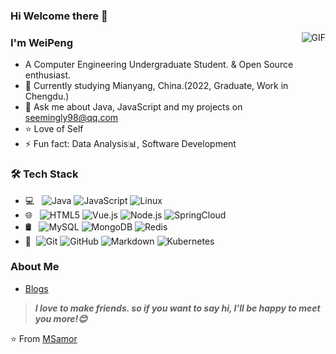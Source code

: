 ### Hi Welcome there 👋


<img align="right" alt="GIF" src="https://raw.githubusercontent.com/JoeyBling/JoeyBling/master/pic/pusheencode.gif" />

### I'm WeiPeng

- A Computer Engineering Undergraduate Student. & Open Source enthusiast.
- 🌱 Currently studying Mianyang, China.(2022, Graduate, Work in Chengdu.)
- 💬 Ask me about Java, JavaScript and my projects on [seemingly98@qq.com](mailto:seemingly98@qq.com)
- ⭐ Love of Self
- ⚡ Fun fact: Data Analysis📊, Software Development

### 🛠 Tech Stack

- 💻 &#160; ![Java](https://img.shields.io/badge/-Java-333333?style=flat&logo=Java&logoColor=007396)
![JavaScript](https://img.shields.io/badge/-JavaScript-333333?style=flat&logo=JavaScript)
![Linux](https://img.shields.io/badge/-Linux-333333?style=flat&logo=Linux&logoColor=FCC624)
- 🌐 &#160; ![HTML5](https://img.shields.io/badge/-HTML5-333333?style=flat&logo=HTML5)
![Vue.js](https://img.shields.io/badge/-VueJS-333333?style=flat&logo=Vue.js)
![Node.js](https://img.shields.io/badge/-Node.js-333333?style=flat&logo=node.js)
![SpringCloud](https://img.shields.io/badge/-SpringCloud-333333?style=flat&logo=Spring)
- 🛢 &#160; ![MySQL](https://img.shields.io/badge/-MySQL-333333?style=flat&logo=mysql)
![MongoDB](https://img.shields.io/badge/-MongoDB-333333?style=flat&logo=mongodb)
![Redis](https://img.shields.io/badge/-Redis-333333?style=flat&logo=Redis)
- 🔧 &#160;![Git](https://img.shields.io/badge/-Git-333333?style=flat&logo=git)
![GitHub](https://img.shields.io/badge/-GitHub-333333?style=flat&logo=github)
![Markdown](https://img.shields.io/badge/-Markdown-333333?style=flat&logo=markdown)
![Kubernetes](https://img.shields.io/badge/-Kubernetes-333333?style=flat&logo=kubernetes)



### About Me
- [Blogs](http://www.maosi.vip/)

> ***I love to make friends. so if you want to say hi, I'll be happy to meet you more!😊***

⭐️ From [MSamor](https://github.com/MSamor)
